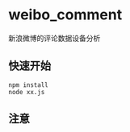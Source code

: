 weibo_comment
=============

新浪微博的评论数据设备分析

##  快速开始
```
npm install 
node xx.js
```
## 注意
[](http://open.weibo.com/wiki/%E6%8E%88%E6%9D%83%E6%9C%BA%E5%88%B6)